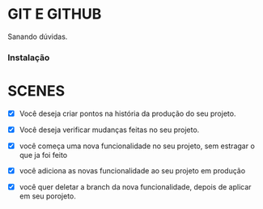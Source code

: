 # GIT E GITHUB

Sanando dúvidas.

### Instalação

# SCENES

- [x] Você deseja criar pontos na história da produção do seu projeto.

- [x] Você deseja verificar mudanças feitas no seu projeto. 

- [x] você começa uma nova funcionalidade no seu projeto, sem estragar  o que ja foi feito

- [x] você adiciona as novas funcionalidade ao seu projeto em produção

- [x] você quer deletar a branch da nova funcionalidade, depois de aplicar em seu porojeto.